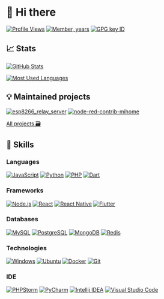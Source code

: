 # 👋 Hi there

[![Profile Views](https://komarev.com/ghpvc/?username=BOOMER74&color=316DCA&style=flat-square)](#-hi-there)
[![Member, years](https://badges.pufler.dev/years/BOOMER74?label=Member,%20years&color=316DCA&style=flat-square)](#-hi-there)
[![GPG key ID](https://img.shields.io/static/v1?label=GPG&message=BA01F56B4723D4BB&color=1E7E34&style=flat-square)](#-hi-there)

## 📈 Stats

[![GitHub Stats](https://github-readme-stats.vercel.app/api?username=BOOMER74&custom_title=GitHub%20Stats&show_icons=true&bg_color=2D333B&border_color=444C56&title_color=ADBAC7&icon_color=316DCA&text_color=ADBAC7)](#-stats)

[![Most Used Languages](https://github-readme-stats.vercel.app/api/top-langs/?username=BOOMER74&layout=compact&bg_color=2D333B&border_color=444C56&title_color=ADBAC7&text_color=ADBAC7)](#-stats)

## 💡 Maintained projects

[![esp8266_relay_server](https://github-readme-stats.vercel.app/api/pin/?username=BOOMER74&repo=esp8266_relay_server&bg_color=2D333B&border_color=444C56&title_color=316DCA&text_color=ADBAC7)](https://github.com/BOOMER74/esp8266_relay_server)
[![node-red-contrib-mihome](https://github-readme-stats.vercel.app/api/pin/?username=BOOMER74&repo=node-red-contrib-mihome&bg_color=2D333B&border_color=444C56&title_color=316DCA&text_color=ADBAC7)](https://github.com/BOOMER74/node-red-contrib-mihome)

[All projects 🗃️](https://github.com/BOOMER74?tab=repositories)

## 🥊 Skills

### Languages

[![JavaScript](https://img.shields.io/badge/javascript-%23323330.svg?&style=for-the-badge&logo=javascript&logoColor=%23F7DF1E)](https://github.com/BOOMER74/node-red-contrib-mihome)
[![Python](https://img.shields.io/badge/python-%2314354C.svg?&style=for-the-badge&logo=python&logoColor=white)](https://github.com/BOOMER74/WebCamServer)
[![PHP](https://img.shields.io/badge/php-%23777BB4.svg?&style=for-the-badge&logo=php&logoColor=white)](https://github.com/BOOMER74/excel_mysql)
[![Dart](https://img.shields.io/badge/dart-%230175C2.svg?&style=for-the-badge&logo=dart&logoColor=white)](#languages)

### Frameworks

[![Node.js](https://img.shields.io/badge/node.js-%2343853D.svg?&style=for-the-badge&logo=node.js&logoColor=white)](https://github.com/BOOMER74/node-red-contrib-mihome)
[![React](https://img.shields.io/badge/react-%2320232a.svg?&style=for-the-badge&logo=react&logoColor=%2361DAFB)](#frameworks)
[![React Native](https://img.shields.io/badge/react_native-%2320232a.svg?&style=for-the-badge&logo=react&logoColor=%2361DAFB)](#frameworks)
[![Flutter](https://img.shields.io/badge/Flutter-%2302569B.svg?&style=for-the-badge&logo=Flutter&logoColor=white)](#frameworks)

### Databases

[![MySQL](https://img.shields.io/badge/mysql-%2300f.svg?&style=for-the-badge&logo=mysql&logoColor=white)](#databases)
[![PostgreSQL](https://img.shields.io/badge/postgres-%23316192.svg?&style=for-the-badge&logo=postgresql&logoColor=white)](#databases)
[![MongoDB](https://img.shields.io/badge/MongoDB-%234ea94b.svg?&style=for-the-badge&logo=mongodb&logoColor=white)](#databases)
[![Redis](https://img.shields.io/badge/redis-%23DD0031.svg?&style=for-the-badge&logo=redis&logoColor=white)](#databases)

### Technologies

[![Windows](https://img.shields.io/badge/Windows-0078D6?style=for-the-badge&logo=windows&logoColor=white)](#technologies)
[![Ubuntu](https://img.shields.io/badge/Ubuntu-E95420?style=for-the-badge&logo=ubuntu&logoColor=white)](#technologies)
[![Docker](https://img.shields.io/badge/Docker-2CA5E0?style=for-the-badge&logo=docker&logoColor=white)](#technologies)
[![Git](https://img.shields.io/badge/Git-F05032?style=for-the-badge&logo=git&logoColor=white)](#technologies)

### IDE

[![PHPStorm](http://img.shields.io/badge/-PHPStorm-000000?style=for-the-badge&logo=phpstorm&logoColor=white)](#ide)
[![PyCharm](https://img.shields.io/badge/PyCharm-000000.svg?&style=for-the-badge&logo=PyCharm&logoColor=white)](#ide)
[![Intellij IDEA](https://img.shields.io/badge/IntelliJ_IDEA-000000.svg?style=for-the-badge&logo=intellij-idea&logoColor=white)](#ide)
[![Visual Studio Code](https://img.shields.io/badge/Visual_Studio_Code-0078D4?style=for-the-badge&logo=visual%20studio%20code&logoColor=white)](#ide)
